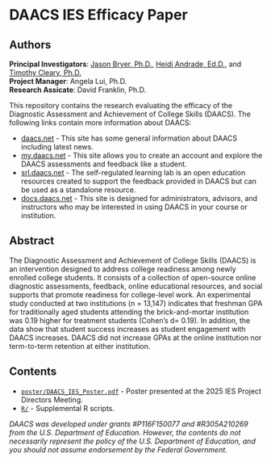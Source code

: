 # DAACS IES Efficacy Paper

<!-- badges: start -->
<!-- badges: end -->

## Authors

**Principal Investigators**: [Jason Bryer, Ph.D.](https://bryer.org), [Heidi Andrade, Ed.D.](https://www.albany.edu/education/faculty/heidi-l-andrade), and [Timothy Cleary, Ph.D.](https://gsapp.rutgers.edu/timothy-cleary)  
**Project Manager**: Angela Lui, Ph.D.  
**Research Assicate**: David Franklin, Ph.D.

This repository contains the research evaluating the efficacy of the Diagnostic Assessment and Achievement of College Skills (DAACS). The following links contain more information about DAACS:

* [daacs.net](https://daacs.net) - This site has some general information about DAACS including latest news.
* [my.daacs.net](https://my.daacs.net) - This site allows you to create an account and explore the DAACS assessments and feedback like a student.
* [srl.daacs.net](https://srl.daacs.net) - The self-regulated learning lab is an open education resources created to support the feedback provided in DAACS but can be used as a standalone resource.
* [docs.daacs.net](https://docs.daacs.net) - This site is designed for administrators, advisors, and instructors who may be interested in using DAACS in your course or institution.

## Abstract

The Diagnostic Assessment and Achievement of College Skills (DAACS) is an intervention designed to address college readiness among newly enrolled college students. It consists of a collection of open-source online diagnostic assessments, feedback, online educational resources, and social supports that promote readiness for college-level work. An experimental study conducted at two institutions (n = 13,147) indicates that freshman GPA for traditionally aged students attending the brick-and-mortar institution was 0.19 higher for treatment students (Cohen’s d= 0.19). In addition, the data show that student success increases as student engagement with DAACS increases. DAACS did not increase GPAs at the online institution nor term-to-term retention at either institution.

## Contents

* [`poster/DAACS_IES_Poster.pdf`](poster/DAACS_IES_Poster.pdf) - Poster presented at the 2025 IES Project Directors Meeting.
* [`R/`](R/) - Supplemental R scripts.



*DAACS was developed under grants #P116F150077 and #R305A210269 from the U.S. Department of Education. However, the contents do not necessarily represent the policy of the U.S. Department of Education, and you should not assume endorsement by the Federal Government.*

